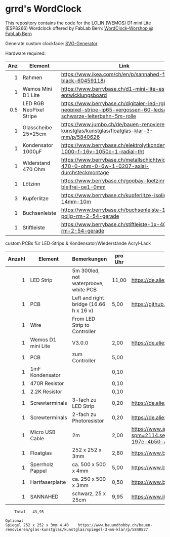 # grrd's WordClock

This repository contains the code for the LOLIN (WEMOS) D1 mini Lite (ESP8266) Wordclock offered by FabLab Bern:
[WordClock-Worshop @ FabLab Bern](https://fablab-bern.ch/wordclock-workshop/)

Generate custom clockface:
[SVG-Generator](https://wordclock.collaud.me/)

Hardware required:


|   Anz | Element                  | Link                                                                                                             |    Preis |
|------:|--------------------------|------------------------------------------------------------------------------------------------------------------|---------:|
|     1 | Rahmen                   | https://www.ikea.com/ch/en/p/sannahed-frame-black-60459118/                                                      |    12.95 |
|     1 | Wemos Mini D1 Lite       | https://www.berrybase.ch/d1-mini-lite-esp8285-entwicklungsboard                                                  |     3.95 |
|   0.5 | LED RGB NeoPixel Stripe  | https://www.berrybase.ch/digitaler-led-rgb-neopixel-stripe-ip65-vergossen-60-leds/m-schwarze-leiterbahn-5m-rolle |    44.25 | 
|     1 | Glasscheibe 25*25cm      | https://www.jumbo.ch/de/bauen-renovieren/glas-kunstglas/kunstglas/floatglas-klar-3-mm/p/5840626                  |     5.50 |
|     1 | Kondensator 1000µF       | https://www.berrybase.ch/elektrolytkondensator-1000-f-16v-1050c-1-radial-tht                                     |     0.30 |
|     1 | Widerstand 470 Ohm       | https://www.berrybase.ch/metallschichtwiderstand-470-0-ohm-0-6w-1-0207-axial-durchsteckmontage                   |     0.05 | 
|     1 | Lötzinn                  | https://www.berrybase.ch/goobay-loetzinn-bleifrei-oe1-0mm                                                        |     3.15 | 
|     3 | Kupferlitze              | https://www.berrybase.ch/kupferlitze-isoliert-1x0-14mm-10m                                                       |     1.35 | 
|     1 | Buchsenleiste            | https://www.berrybase.ch/buchsenleiste-1x-40-polig-rm-2-54-gerade                                                |     0.35 |
|     1 | Stiftleiste              | https://www.berrybase.ch/stiftleiste-1x-40-polig-rm-2-54-gerade                                                  |     0.60 |

custom PCBs für LED-Strips & Kondensator/Wiederstände
Acryl-Lack

| Anzahl | Element	          | Bemerkungen	                           | pro Uhr  | Link                                                                                                                                                                                                                                                                                                                                                                                                                                                                     |
|-------:|--------------------|----------------------------------------|----------|--------------------------------------------------------------------------------------------------------------------------------------------------------------------------------------------------------------------------------------------------------------------------------------------------------------------------------------------------------------------------------------------------------------------------------------------------------------------------| 
|     1  | LED Strip          | 5m 300led, not waterproove, white PCB  | 11,00    | https://de.aliexpress.com/item/4000148759042.html                                                                                                                                                                                                                                                                                                                                                                                                                        |
|     1	 | PCB                | Left and right bridge (16.66 h x 16 v) | 5,00     | https://github.com/fablabs-ch/wordclock/tree/master/hardware/box/Alternative%20Frame%20%26%20pcb%20ledtstrip/pcb_ledstrip                                                                                                                                                                                                                                                                                                                                                | 
|     1	 | Wire               | From LED Strip to Controller           |          |                                                                                                                                                                                                                                                                                                                                                                                                                                                                          |
|     1	 | Wemos D1 mini Lite | V3.0.0                                 | 2,00     | https://de.aliexpress.com/item/4001157391459.html                                                                                                                                                                                                                                                                                                                                                                                                                        |
|     1	 | PCB                | zum Controller                         | 5,00     |                                                                                                                                                                                                                                                                                                                                                                                                                                                                          |
|     1	 | 1mF Kondensator    |                                        | 0,10     |                                                                                                                                                                                                                                                                                                                                                                                                                                                                          |
|     1	 | 470R Resistor      |                                        | 0,10     |                                                                                                                                                                                                                                                                                                                                                                                                                                                                          |
|     1	 | 2.2K Resistor      |                                        | 0,10     |                                                                                                                                                                                                                                                                                                                                                                                                                                                                          |
|     1	 | Screwterminals     | 3-fach zu LED Strip                    | 0,20     | https://de.aliexpress.com/item/32830434838.html                                                                                                                                                                                                                                                                                                                                                                                                                          |
|     1	 | Screwterminals     | 2-fach zu Photoresistor                | 0,20     | https://de.aliexpress.com/item/32830434838.html                                                                                                                                                                                                                                                                                                                                                                                                                          |
|     1	 | Micro USB Cable    | 2m                                     | 2,00     | https://www.aliexpress.com/item/USAMS-USB-Cable-Type-C-Cable-Micro-USB-Cable-for-Samsung-Xiaomi-Huawei-LG-Charging-USB/32901150873.html?spm=2114.search0104.3.260.308f6280PkC4hS&ws_ab_test=searchweb0_0,searchweb201602_2_10065_10068_319_10059_10884_317_10887_10696_321_322_10084_453_10083_454_10103_10618_10307_537_536_10902_10134,searchweb201603_6,ppcSwitch_0&algo_expid=0565f0be-197e-4b50-ac3a-1bf74747170e-30&algo_pvid=0565f0be-197e-4b50-ac3a-1bf74747170e |
|     1	 | Floatglas          | 252 x 252 x 3mm                        | 2,80     | https://www.bauundhobby.ch/bauen-renovieren/glas-kunstglas/kunstglas/floatglas-klar-3-mm/p/5840626                                                                                                                                                                                                                                                                                                                                                                       |
|     1	 | Sperrholz Pappel   | ca. 500 x 500 x 4mm                    | 5,00     | https://www.bauundhobby.ch/bauen-renovieren/glas-kunstglas/kunstglas/spiegel-3-mm-klar/p/5840827                                                                                                                                                                                                                                                                                                                                                                         |
|     1	 | Hartfaserplatte    | ca. 250 x 500 x 3mm                    | 0,50     | https://www.bauundhobby.ch/bauen-renovieren/holz/holzplatten-holzzuschnitt/holzfaserplatten/hartfaserplatten/hartfaserplatte-roh/p/3890986                                                                                                                                                                                                                                                                                                                               |
|     1	 | SANNAHED           | schwarz, 25 x 25cm                     | 9,95     | https://www.ikea.com/ch/de/catalog/products/40378401/#/40378401                                                                                                                                                                                                                                                                                                                                                                                                          |

		Total	43,95	
				
	Optional			
	Spiegel	252 x 252 x 3mm	4,40	https://www.bauundhobby.ch/bauen-renovieren/glas-kunstglas/kunstglas/spiegel-3-mm-klar/p/5840827
				

